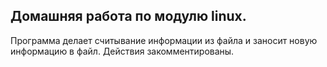 ## Домашняя работа по модулю linux.
Программа делает считывание информации из файла и заносит новую информацию в файл. Действия закомментированы.
